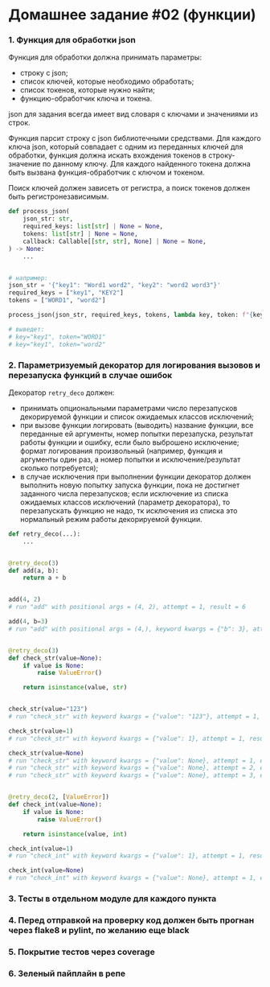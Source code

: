 # Домашнее задание #02 (функции)

### 1. Функция для обработки json
Функция для обработки должна принимать параметры:
- строку с json;
- список ключей, которые необходимо обработать;
- список токенов, которые нужно найти;
- функцию-обработчик ключа и токена.

json для задания всегда имеет вид словаря с ключами и значениями из строк.

Функция парсит строку с json библиотечными средствами.
Для каждого ключа json, который совпадает с одним из переданных ключей для обработки, функция должна искать вхождения токенов в строку-значение по данному ключу.
Для каждого найденного токена должна быть вызвана функция-обработчик с ключом и токеном.

Поиск ключей должен зависеть от регистра, а поиск токенов должен быть регистронезависимым.


```py
def process_json(
    json_str: str,
    required_keys: list[str] | None = None,
    tokens: list[str] | None = None,
    callback: Callable[[str, str], None] | None = None,
) -> None:
    ...


# например:
json_str = '{"key1": "Word1 word2", "key2": "word2 word3"}'
required_keys = ["key1", "KEY2"]
tokens = ["WORD1", "word2"]

process_json(json_str, required_keys, tokens, lambda key, token: f"{key=}, {token=}")

# выведет:
# key="key1", token="WORD1"
# key="key1", token="word2"
```

### 2. Параметризуемый декоратор для логирования вызовов и перезапуска функций в случае ошибок
Декоратор `retry_deco` должен:
- принимать опциональными параметрами число перезапусков декорируемой функции и список ожидаемых классов исключений;
- при вызове функции логировать (выводить) название функции, все переданные ей аргументы, номер попытки перезапуска, результат работы функции и ошибку, если было выброшено исключение;
  формат логирования произвольный (например, функция и аргументы один раз, а номер попытки и исключение/результат сколько потребуется);
- в случае исключения при выполнении функции декоратор должен выполнить новую попытку запуска функции, пока не достигнет заданного числа перезапусков;
  если исключение из списка ожидаемых классов исключений (параметр декоратора), то перезапускать функцию не надо, тк исключения из списка это нормальный режим работы декорируемой функции.

```py
def retry_deco(...):
    ...


@retry_deco(3)
def add(a, b):
    return a + b


add(4, 2)
# run "add" with positional args = (4, 2), attempt = 1, result = 6

add(4, b=3)
# run "add" with positional args = (4,), keyword kwargs = {"b": 3}, attempt = 1, result = 7


@retry_deco(3)
def check_str(value=None):
    if value is None:
        raise ValueError()

    return isinstance(value, str)


check_str(value="123")
# run "check_str" with keyword kwargs = {"value": "123"}, attempt = 1, result = True

check_str(value=1)
# run "check_str" with keyword kwargs = {"value": 1}, attempt = 1, result = False

check_str(value=None)
# run "check_str" with keyword kwargs = {"value": None}, attempt = 1, exception = ValueError
# run "check_str" with keyword kwargs = {"value": None}, attempt = 2, exception = ValueError
# run "check_str" with keyword kwargs = {"value": None}, attempt = 3, exception = ValueError


@retry_deco(2, [ValueError])
def check_int(value=None):
    if value is None:
        raise ValueError()

    return isinstance(value, int)

check_int(value=1)
# run "check_int" with keyword kwargs = {"value": 1}, attempt = 1, result = True

check_int(value=None)
# run "check_int" with keyword kwargs = {"value": None}, attempt = 1, exception = ValueError # нет перезапуска

```

### 3. Тесты в отдельном модуле для каждого пункта

### 4. Перед отправкой на проверку код должен быть прогнан через flake8 и pylint, по желанию еще black

### 5. Покрытие тестов через coverage

### 6. Зеленый пайплайн в репе